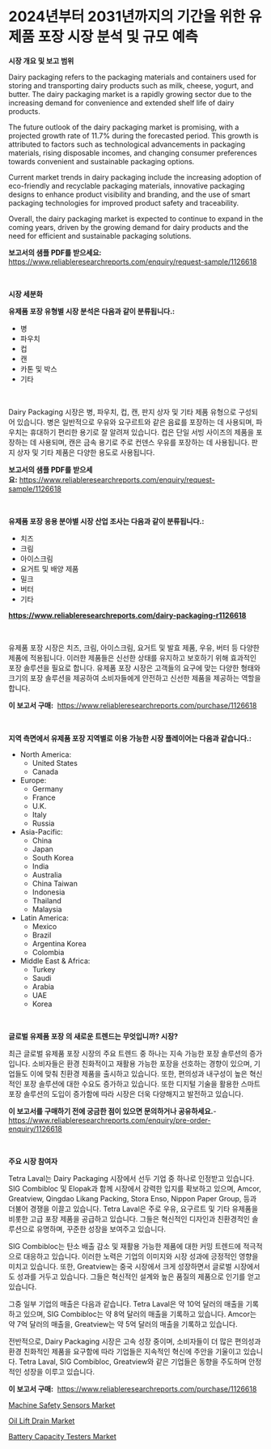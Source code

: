 <p><h1>2024년부터 2031년까지의 기간을 위한 유제품 포장 시장 분석 및 규모 예측</h1></p><p><strong>시장 개요 및 보고 범위</strong></p>
<p><p>Dairy packaging refers to the packaging materials and containers used for storing and transporting dairy products such as milk, cheese, yogurt, and butter. The dairy packaging market is a rapidly growing sector due to the increasing demand for convenience and extended shelf life of dairy products.</p><p>The future outlook of the dairy packaging market is promising, with a projected growth rate of 11.7% during the forecasted period. This growth is attributed to factors such as technological advancements in packaging materials, rising disposable incomes, and changing consumer preferences towards convenient and sustainable packaging options.</p><p>Current market trends in dairy packaging include the increasing adoption of eco-friendly and recyclable packaging materials, innovative packaging designs to enhance product visibility and branding, and the use of smart packaging technologies for improved product safety and traceability.</p><p>Overall, the dairy packaging market is expected to continue to expand in the coming years, driven by the growing demand for dairy products and the need for efficient and sustainable packaging solutions.</p></p>
<p><strong>보고서의 샘플 PDF를 받으세요:</strong> <a href="https://www.reliableresearchreports.com/enquiry/request-sample/1126618">https://www.reliableresearchreports.com/enquiry/request-sample/1126618</a></p>
<p>&nbsp;</p>
<p><strong>시장 세분화</strong></p>
<p><strong>유제품 포장 유형별 시장 분석은 다음과 같이 분류됩니다.:</strong></p>
<p><ul><li>병</li><li>파우치</li><li>컵</li><li>캔</li><li>카톤 및 박스</li><li>기타</li></ul></p>
<p>&nbsp;</p>
<p><p>Dairy Packaging 시장은 병, 파우치, 컵, 캔, 판지 상자 및 기타 제품 유형으로 구성되어 있습니다. 병은 일반적으로 우유와 요구르트와 같은 음료를 포장하는 데 사용되며, 파우치는 휴대하기 편리한 용기로 잘 알려져 있습니다. 컵은 단일 서빙 사이즈의 제품을 포장하는 데 사용되며, 캔은 금속 용기로 주로 컨덴스 우유를 포장하는 데 사용됩니다. 판지 상자 및 기타 제품은 다양한 용도로 사용됩니다.</p></p>
<p><strong>보고서의 샘플 PDF를 받으세요:</strong>&nbsp;<a href="https://www.reliableresearchreports.com/enquiry/request-sample/1126618">https://www.reliableresearchreports.com/enquiry/request-sample/1126618</a></p>
<p>&nbsp;</p>
<p><strong> 유제품 포장 응용 분야별 시장 산업 조사는 다음과 같이 분류됩니다.:</strong></p>
<p><ul><li>치즈</li><li>크림</li><li>아이스크림</li><li>요거트 및 배양 제품</li><li>밀크</li><li>버터</li><li>기타</li></ul></p>
<p><strong><a href="https://www.reliableresearchreports.com/dairy-packaging-r1126618">https://www.reliableresearchreports.com/dairy-packaging-r1126618</a></strong></p>
<p>&nbsp;</p>
<p><p>유제품 포장 시장은 치즈, 크림, 아이스크림, 요거트 및 발효 제품, 우유, 버터 등 다양한 제품에 적용됩니다. 이러한 제품들은 신선한 상태를 유지하고 보호하기 위해 효과적인 포장 솔루션을 필요로 합니다. 유제품 포장 시장은 고객들의 요구에 맞는 다양한 형태와 크기의 포장 솔루션을 제공하여 소비자들에게 안전하고 신선한 제품을 제공하는 역할을 합니다.</p></p>
<p><strong>이 보고서 구매:</strong>&nbsp; <a href="https://www.reliableresearchreports.com/purchase/1126618">https://www.reliableresearchreports.com/purchase/1126618</a></p>
<p>&nbsp;</p>
<p><strong>지역 측면에서 유제품 포장 지역별로 이용 가능한 시장 플레이어는 다음과 같습니다.:</strong></p>
<p><ul>
    <li>
        North America:
        <ul>
            <li>United States</li>
            <li>Canada</li>
        </ul>
    </li>
    <li>
        Europe:
        <ul>
            <li>Germany</li>
            <li>France</li>
            <li>U.K.</li>
            <li>Italy</li>
            <li>Russia</li>
        </ul>
    </li>
    <li>
        Asia-Pacific:
        <ul>
            <li>China</li>
            <li>Japan</li>
            <li>South Korea</li>
            <li>India</li>
            <li>Australia</li>
            <li>China Taiwan</li>
            <li>Indonesia</li>
            <li>Thailand</li>
            <li>Malaysia</li>
        </ul>
    </li>
    <li>
        Latin America:
        <ul>
            <li>Mexico</li>
            <li>Brazil</li>
            <li>Argentina Korea</li>
            <li>Colombia</li>
        </ul>
    </li>
    <li>
        Middle East & Africa:
        <ul>
            <li>Turkey</li>
            <li>Saudi</li>
            <li>Arabia</li>
            <li>UAE</li>
            <li>Korea</li>
        </ul>
    </li>
    </ul></p>
<p>&nbsp;</p>
<p><strong>글로벌 유제품 포장 의 새로운 트렌드는 무엇입니까? 시장?</strong></p>
<p><p>최근 글로벌 유제품 포장 시장의 주요 트렌드 중 하나는 지속 가능한 포장 솔루션의 증가입니다. 소비자들은 환경 친화적이고 재활용 가능한 포장을 선호하는 경향이 있으며, 기업들도 이에 맞춰 친환경 제품을 출시하고 있습니다. 또한, 편의성과 내구성이 높은 혁신적인 포장 솔루션에 대한 수요도 증가하고 있습니다. 또한 디지털 기술을 활용한 스마트 포장 솔루션의 도입이 증가함에 따라 시장은 더욱 다양해지고 발전하고 있습니다.</p></p>
<p><strong>이 보고서를 구매하기 전에 궁금한 점이 있으면 문의하거나 공유하세요.</strong>- <a href="https://www.reliableresearchreports.com/enquiry/pre-order-enquiry/1126618">https://www.reliableresearchreports.com/enquiry/pre-order-enquiry/1126618</a></p>
<p>&nbsp;</p>
<p><strong>주요 시장 참여자</strong></p>
<p><p>Tetra Laval는 Dairy Packaging 시장에서 선두 기업 중 하나로 인정받고 있습니다. SIG Combibloc 및 Elopak과 함께 시장에서 강력한 입지를 확보하고 있으며, Amcor, Greatview, Qingdao Likang Packing, Stora Enso, Nippon Paper Group, 등과 더불어 경쟁을 이끌고 있습니다. Tetra Laval은 주로 우유, 요구르트 및 기타 유제품을 비롯한 고급 포장 제품을 공급하고 있습니다. 그들은 혁신적인 디자인과 친환경적인 솔루션으로 유명하며, 꾸준한 성장을 보여주고 있습니다.</p><p>SIG Combibloc는 탄소 배출 감소 및 재활용 가능한 제품에 대한 커밍 트렌드에 적극적으로 대응하고 있습니다. 이러한 노력은 기업의 이미지와 시장 성과에 긍정적인 영향을 미치고 있습니다. 또한, Greatview는 중국 시장에서 크게 성장하면서 글로벌 시장에서도 성과를 거두고 있습니다. 그들은 혁신적인 설계와 높은 품질의 제품으로 인기를 얻고 있습니다.</p><p>그중 일부 기업의 매출은 다음과 같습니다. Tetra Laval은 약 10억 달러의 매출을 기록하고 있으며, SIG Combibloc는 약 8억 달러의 매출을 기록하고 있습니다. Amcor는 약 7억 달러의 매출을, Greatview는 약 5억 달러의 매출을 기록하고 있습니다. </p><p>전반적으로, Dairy Packaging 시장은 고속 성장 중이며, 소비자들이 더 많은 편의성과 환경 친화적인 제품을 요구함에 따라 기업들은 지속적인 혁신에 주안을 기울이고 있습니다. Tetra Laval, SIG Combibloc, Greatview와 같은 기업들은 동향을 주도하며 안정적인 성장을 이루고 있습니다.</p></p>
<p><strong>이 보고서 구매:</strong>&nbsp;&nbsp;<a href="https://www.reliableresearchreports.com/purchase/1126618">https://www.reliableresearchreports.com/purchase/1126618</a></p>
<p><p><a href="https://www.linkedin.com/pulse/machine-safety-sensors-market-key-successful-business-strategy-1rkoc?trackingId=dG34PIHnjXKcEmDK%2BckeiQ%3D%3D">Machine Safety Sensors Market</a></p><p><a href="https://github.com/Hazelklievgspy6vdcsmu106w/Market-Research-Report-List-2/blob/main/oil-lift-drain-market.md">Oil Lift Drain Market</a></p><p><a href="https://www.linkedin.com/pulse/battery-capacity-testers-market-share-evolution-growth-trends-m701f?trackingId=SJZqqq6Bi%2FfUK9sLT6hhkQ%3D%3D">Battery Capacity Testers Market</a></p></p>